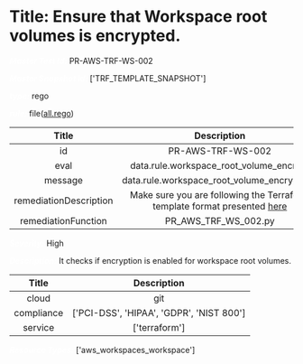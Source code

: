 



# Title: Ensure that Workspace root volumes is encrypted.


***<font color="white">Master Test Id:</font>*** PR-AWS-TRF-WS-002

***<font color="white">Master Snapshot Id:</font>*** ['TRF_TEMPLATE_SNAPSHOT']

***<font color="white">type:</font>*** rego

***<font color="white">rule:</font>*** file([all.rego])  
  
  
  
  

|Title|Description|
| :---: | :---: |
|id|PR-AWS-TRF-WS-002|
|eval|data.rule.workspace_root_volume_encrypt|
|message|data.rule.workspace_root_volume_encrypt_err|
|remediationDescription|Make sure you are following the Terraform template format presented <a href='https://registry.terraform.io/providers/hashicorp/aws/latest/docs/resources/workspaces_workspace' target='_blank'>here</a>|
|remediationFunction|PR_AWS_TRF_WS_002.py|


***<font color="white">Severity:</font>*** High

***<font color="white">Description:</font>*** It checks if encryption is enabled for workspace root volumes.  
  
  

|Title|Description|
| :---: | :---: |
|cloud|git|
|compliance|['PCI-DSS', 'HIPAA', 'GDPR', 'NIST 800']|
|service|['terraform']|


***<font color="white">Resource Types:</font>*** ['aws_workspaces_workspace']


[all.rego]: https://github.com/prancer-io/prancer-compliance-test/tree/master/aws/terraform/all.rego
